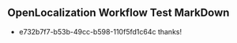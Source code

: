 ## OpenLocalization Workflow Test MarkDown
* e732b7f7-b53b-49cc-b598-110f5fd1c64c thanks!

<!--HONumber=Jul16_HO3-->


